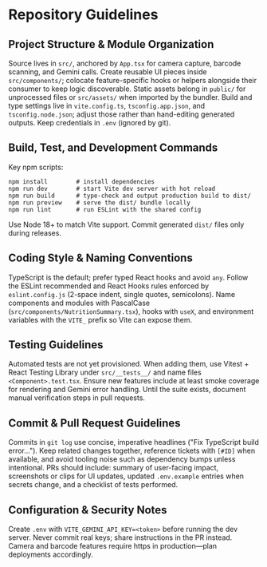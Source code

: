 # Repository Guidelines

## Project Structure & Module Organization
Source lives in `src/`, anchored by `App.tsx` for camera capture, barcode scanning, and Gemini calls. Create reusable UI pieces inside `src/components/`; colocate feature-specific hooks or helpers alongside their consumer to keep logic discoverable. Static assets belong in `public/` for unprocessed files or `src/assets/` when imported by the bundler. Build and type settings live in `vite.config.ts`, `tsconfig.app.json`, and `tsconfig.node.json`; adjust those rather than hand-editing generated outputs. Keep credentials in `.env` (ignored by git).

## Build, Test, and Development Commands
Key npm scripts:
```
npm install        # install dependencies
npm run dev        # start Vite dev server with hot reload
npm run build      # type-check and output production build to dist/
npm run preview    # serve the dist/ bundle locally
npm run lint       # run ESLint with the shared config
```
Use Node 18+ to match Vite support. Commit generated `dist/` files only during releases.

## Coding Style & Naming Conventions
TypeScript is the default; prefer typed React hooks and avoid `any`. Follow the ESLint recommended and React Hooks rules enforced by `eslint.config.js` (2-space indent, single quotes, semicolons). Name components and modules with PascalCase (`src/components/NutritionSummary.tsx`), hooks with `useX`, and environment variables with the `VITE_` prefix so Vite can expose them.

## Testing Guidelines
Automated tests are not yet provisioned. When adding them, use Vitest + React Testing Library under `src/__tests__/` and name files `<Component>.test.tsx`. Ensure new features include at least smoke coverage for rendering and Gemini error handling. Until the suite exists, document manual verification steps in pull requests.

## Commit & Pull Request Guidelines
Commits in `git log` use concise, imperative headlines ("Fix TypeScript build error..."). Keep related changes together, reference tickets with `[#ID]` when available, and avoid tooling noise such as dependency bumps unless intentional. PRs should include: summary of user-facing impact, screenshots or clips for UI updates, updated `.env.example` entries when secrets change, and a checklist of tests performed.

## Configuration & Security Notes
Create `.env` with `VITE_GEMINI_API_KEY=<token>` before running the dev server. Never commit real keys; share instructions in the PR instead. Camera and barcode features require https in production—plan deployments accordingly.
